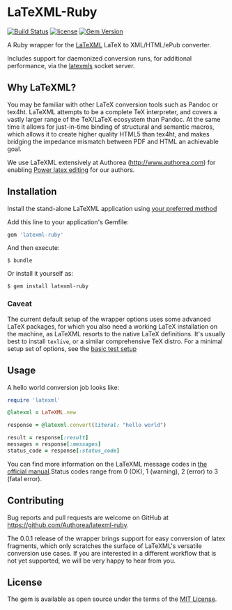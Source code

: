 # LaTeXML-Ruby

[![Build Status](https://secure.travis-ci.org/Authorea/latexml-ruby.png?branch=master)](https://travis-ci.org/Authorea/latexml-ruby)
[![license](http://img.shields.io/badge/license-MIT-blue.svg)](https://raw.githubusercontent.com/authorea/LaTeXML-Ruby/master/LICENSE)
[![Gem Version](https://badge.fury.io/rb/latexml-ruby.svg)](https://badge.fury.io/rb/latexml-ruby)

A Ruby wrapper for the [LaTeXML](http://dlmf.nist.gov/LaTeXML/) LaTeX to XML/HTML/ePub converter.

Includes support for daemonized conversion runs, for additional performance, via the [latexmls](https://github.com/dginev/LaTeXML-Plugin-latexmls) socket server.

## Why LaTeXML?

You may be familiar with other LaTeX conversion tools such as Pandoc or tex4ht. LaTeXML attempts to be a complete TeX interpreter, and covers a vastly larger range of the TeX/LaTeX ecosystem than Pandoc. At the same time it allows for just-in-time binding of structural and semantic macros, which allows it to create higher quality HTML5 than tex4ht, and makes bridging the impedance mismatch between PDF and HTML an achievable goal.

We use LaTeXML extensively at Authorea (http://www.authorea.com) for enabling [Power latex editing](https://www.authorea.com/28015) for our authors.

## Installation

Install the stand-alone LaTeXML application using [your preferred method](dlmf.nist.gov/LaTeXML/get.html)

Add this line to your application's Gemfile:

```ruby
gem 'latexml-ruby'
```

And then execute:

    $ bundle

Or install it yourself as:

    $ gem install latexml-ruby

### Caveat

The current default setup of the wrapper options uses some advanced LaTeX packages, for which you also need a working LaTeX installation on the machine, as LaTeXML resorts to the native LaTeX definitions. It's usually best to install ```texlive```, or a similar comprehensive TeX distro. For a minimal setup set of options, see the [basic test setup](https://github.com/Authorea/latexml-ruby/blob/master/test/basics_test.rb#L5)

## Usage

A hello world conversion job looks like:

```ruby
require 'latexml'

@latexml = LaTeXML.new

response = @latexml.convert(literal: "hello world")

result = response[:result]
messages = response[:messages]
status_code = response[:status_code]

```

You can find more information on the LaTeXML message codes in [the official manual](http://dlmf.nist.gov/LaTeXML/manual/errorcodes/index.html).Status codes range from 0 (OK), 1 (warning), 2 (error) to 3 (fatal error).

## Contributing

Bug reports and pull requests are welcome on GitHub at https://github.com/Authorea/latexml-ruby.

The 0.0.1 release of the wrapper brings support for easy conversion of latex fragments, which only scratches the surface of LaTeXML's versatile conversion use cases. If you are interested in a different workflow that is not yet supported, we will be very happy to hear from you.

## License

The gem is available as open source under the terms of the [MIT License](http://opensource.org/licenses/MIT).

